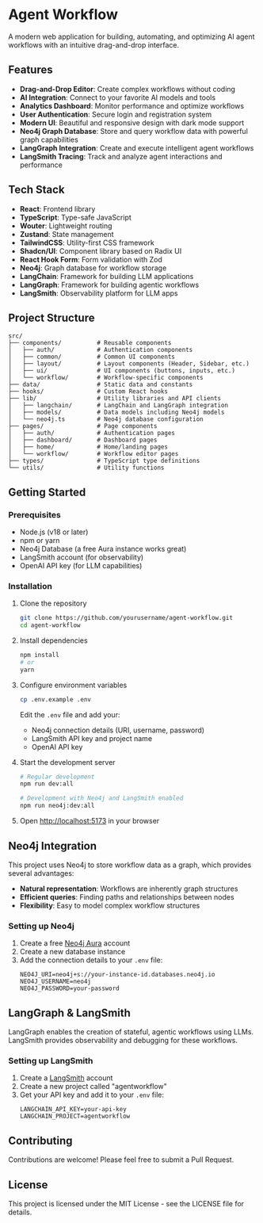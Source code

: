 # Agent Workflow

A modern web application for building, automating, and optimizing AI agent workflows with an intuitive drag-and-drop interface.

## Features

- **Drag-and-Drop Editor**: Create complex workflows without coding
- **AI Integration**: Connect to your favorite AI models and tools
- **Analytics Dashboard**: Monitor performance and optimize workflows
- **User Authentication**: Secure login and registration system
- **Modern UI**: Beautiful and responsive design with dark mode support
- **Neo4j Graph Database**: Store and query workflow data with powerful graph capabilities
- **LangGraph Integration**: Create and execute intelligent agent workflows
- **LangSmith Tracing**: Track and analyze agent interactions and performance

## Tech Stack

- **React**: Frontend library
- **TypeScript**: Type-safe JavaScript
- **Wouter**: Lightweight routing
- **Zustand**: State management
- **TailwindCSS**: Utility-first CSS framework
- **Shadcn/UI**: Component library based on Radix UI
- **React Hook Form**: Form validation with Zod
- **Neo4j**: Graph database for workflow storage
- **LangChain**: Framework for building LLM applications
- **LangGraph**: Framework for building agentic workflows
- **LangSmith**: Observability platform for LLM apps

## Project Structure

```
src/
├── components/          # Reusable components
│   ├── auth/            # Authentication components
│   ├── common/          # Common UI components
│   ├── layout/          # Layout components (Header, Sidebar, etc.)
│   ├── ui/              # UI components (buttons, inputs, etc.)
│   └── workflow/        # Workflow-specific components
├── data/                # Static data and constants
├── hooks/               # Custom React hooks
├── lib/                 # Utility libraries and API clients
│   ├── langchain/       # LangChain and LangGraph integration
│   ├── models/          # Data models including Neo4j models
│   └── neo4j.ts         # Neo4j database configuration
├── pages/               # Page components
│   ├── auth/            # Authentication pages
│   ├── dashboard/       # Dashboard pages
│   ├── home/            # Home/landing pages
│   └── workflow/        # Workflow editor pages
├── types/               # TypeScript type definitions
└── utils/               # Utility functions
```

## Getting Started

### Prerequisites

- Node.js (v18 or later)
- npm or yarn
- Neo4j Database (a free Aura instance works great)
- LangSmith account (for observability)
- OpenAI API key (for LLM capabilities)

### Installation

1. Clone the repository
   ```bash
   git clone https://github.com/yourusername/agent-workflow.git
   cd agent-workflow
   ```

2. Install dependencies
   ```bash
   npm install
   # or
   yarn
   ```

3. Configure environment variables
   ```bash
   cp .env.example .env
   ```
   Edit the `.env` file and add your:
   - Neo4j connection details (URI, username, password)
   - LangSmith API key and project name
   - OpenAI API key

4. Start the development server
   ```bash
   # Regular development
   npm run dev:all
   
   # Development with Neo4j and LangSmith enabled
   npm run neo4j:dev:all
   ```

5. Open [http://localhost:5173](http://localhost:5173) in your browser

## Neo4j Integration

This project uses Neo4j to store workflow data as a graph, which provides several advantages:

- **Natural representation**: Workflows are inherently graph structures
- **Efficient queries**: Finding paths and relationships between nodes
- **Flexibility**: Easy to model complex workflow structures

### Setting up Neo4j

1. Create a free [Neo4j Aura](https://neo4j.com/cloud/platform/aura-graph-database/) account
2. Create a new database instance
3. Add the connection details to your `.env` file:
   ```
   NEO4J_URI=neo4j+s://your-instance-id.databases.neo4j.io
   NEO4J_USERNAME=neo4j
   NEO4J_PASSWORD=your-password
   ```

## LangGraph & LangSmith

LangGraph enables the creation of stateful, agentic workflows using LLMs. LangSmith provides observability and debugging for these workflows.

### Setting up LangSmith

1. Create a [LangSmith](https://smith.langchain.com/) account
2. Create a new project called "agentworkflow"
3. Get your API key and add it to your `.env` file:
   ```
   LANGCHAIN_API_KEY=your-api-key
   LANGCHAIN_PROJECT=agentworkflow
   ```

## Contributing

Contributions are welcome! Please feel free to submit a Pull Request.

## License

This project is licensed under the MIT License - see the LICENSE file for details.
